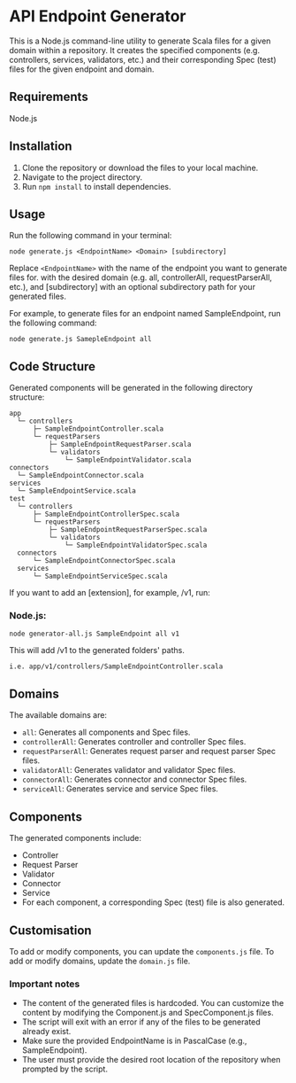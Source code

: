 # API Endpoint Generator

This is a Node.js command-line utility to generate Scala files for a given domain within a repository. It creates the specified components (e.g. controllers, services, validators, etc.) and their corresponding Spec (test) files for the given endpoint and domain.

## Requirements

Node.js

## Installation

1. Clone the repository or download the files to your local machine.
2. Navigate to the project directory.
3. Run `npm install` to install dependencies.

## Usage

Run the following command in your terminal:

```
node generate.js <EndpointName> <Domain> [subdirectory]
```

Replace `<EndpointName>` with the name of the endpoint you want to generate files for. <Domain> with the desired domain (e.g. all, controllerAll, requestParserAll, etc.), and [subdirectory] with an optional subdirectory path for your generated files.

For example, to generate files for an endpoint named SampleEndpoint, run the following command:

```
node generate.js SamepleEndpoint all
```

## Code Structure

Generated components will be generated in the following directory structure:

```
app
  └─ controllers
      ├─ SampleEndpointController.scala
      └─ requestParsers
          ├─ SampleEndpointRequestParser.scala
          └─ validators
              └─ SampleEndpointValidator.scala
connectors
  └─ SampleEndpointConnector.scala
services
  └─ SampleEndpointService.scala
test
  └─ controllers
      ├─ SampleEndpointControllerSpec.scala
      └─ requestParsers
          ├─ SampleEndpointRequestParserSpec.scala
          └─ validators
              └─ SampleEndpointValidatorSpec.scala
  connectors
      └─ SampleEndpointConnectorSpec.scala
  services
      └─ SampleEndpointServiceSpec.scala
```

If you want to add an [extension], for example, /v1, run:

### Node.js:

```
node generator-all.js SampleEndpoint all v1
```

This will add /v1 to the generated folders' paths.

```
i.e. app/v1/controllers/SampleEndpointController.scala
```

## Domains

The available domains are:

- `all`: Generates all components and Spec files.
- `controllerAll`: Generates controller and controller Spec files.
- `requestParserAll`: Generates request parser and request parser Spec files.
- `validatorAll`: Generates validator and validator Spec files.
- `connectorAll`: Generates connector and connector Spec files.
- `serviceAll`: Generates service and service Spec files.

## Components

The generated components include:

- Controller
- Request Parser
- Validator
- Connector
- Service
- For each component, a corresponding Spec (test) file is also generated.

## Customisation

To add or modify components, you can update the `components.js` file. To add or modify domains, update the `domain.js` file.

### Important notes

- The content of the generated files is hardcoded. You can customize the content by modifying the Component.js and SpecComponent.js files.
- The script will exit with an error if any of the files to be generated already exist.
- Make sure the provided EndpointName is in PascalCase (e.g., SampleEndpoint).
- The user must provide the desired root location of the repository when prompted by the script.
